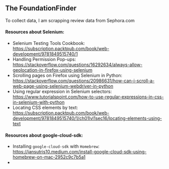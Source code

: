 ## The FoundationFinder

To collect data, I am scrapping review data from Sephora.com

#### Resources about Selenium:
+ Selenium Testing Tools Cookbook: https://subscription.packtpub.com/book/web-development/9781849515740/1
+ Handling Permission Pop-ups: https://stackoverflow.com/questions/16292634/always-allow-geolocation-in-firefox-using-selenium
+ Scrolling pages on Firefox using Selenium in Python: https://stackoverflow.com/questions/20986631/how-can-i-scroll-a-web-page-using-selenium-webdriver-in-python
+ Using regular expression in Selenium selectors: https://www.tutorialspoint.com/how-to-use-regular-expressions-in-css-in-selenium-with-python
+ Locating CSS elements by text: https://subscription.packtpub.com/book/web-development/9781849515740/1/ch01lvl1sec16/locating-elements-using-text

#### Resources about google-cloud-sdk:
+ Installing `google-cloud-sdk` with `Homebrew`: https://jansutris10.medium.com/install-google-cloud-sdk-using-homebrew-on-mac-2952c9c7b5a1
+ 
